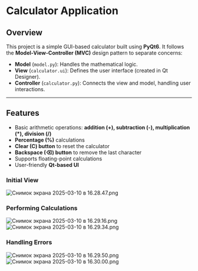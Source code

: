 # Calculator Application

## Overview
This project is a simple GUI-based calculator built using **PyQt6**. It follows the **Model-View-Controller (MVC)** design pattern to separate concerns:
- **Model** (`model.py`): Handles the mathematical logic.
- **View** (`calculator.ui`): Defines the user interface (created in Qt Designer).
- **Controller** (`calculator.py`): Connects the view and model, handling user interactions.

---

## Features
- Basic arithmetic operations: **addition (+), subtraction (-), multiplication (*), division (/)**
- **Percentage (%)** calculations
- **Clear (C) button** to reset the calculator
- **Backspace (⌫) button** to remove the last character
- Supports floating-point calculations
- User-friendly **Qt-based UI**


### **Initial View**
![Снимок экрана 2025-03-10 в 16.28.47.png](%D0%A1%D0%BD%D0%B8%D0%BC%D0%BE%D0%BA%20%D1%8D%D0%BA%D1%80%D0%B0%D0%BD%D0%B0%202025-03-10%20%D0%B2%2016.28.47.png)

### **Performing Calculations**
![Снимок экрана 2025-03-10 в 16.29.16.png](%D0%A1%D0%BD%D0%B8%D0%BC%D0%BE%D0%BA%20%D1%8D%D0%BA%D1%80%D0%B0%D0%BD%D0%B0%202025-03-10%20%D0%B2%2016.29.16.png)
![Снимок экрана 2025-03-10 в 16.29.34.png](%D0%A1%D0%BD%D0%B8%D0%BC%D0%BE%D0%BA%20%D1%8D%D0%BA%D1%80%D0%B0%D0%BD%D0%B0%202025-03-10%20%D0%B2%2016.29.34.png)
### **Handling Errors**
![Снимок экрана 2025-03-10 в 16.29.50.png](%D0%A1%D0%BD%D0%B8%D0%BC%D0%BE%D0%BA%20%D1%8D%D0%BA%D1%80%D0%B0%D0%BD%D0%B0%202025-03-10%20%D0%B2%2016.29.50.png)
![Снимок экрана 2025-03-10 в 16.30.00.png](%D0%A1%D0%BD%D0%B8%D0%BC%D0%BE%D0%BA%20%D1%8D%D0%BA%D1%80%D0%B0%D0%BD%D0%B0%202025-03-10%20%D0%B2%2016.30.00.png)
